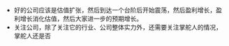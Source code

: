 - 好的公司应该是估值扩张，然后到达一个台阶后开始震荡，然后盈利增长，盈利增长消化估值，然后大家进一步的预期增长。
- 关注公司，除了关注它的行业、公司整体实力外，还需要关注掌舵人的情况，掌舵人还是否
